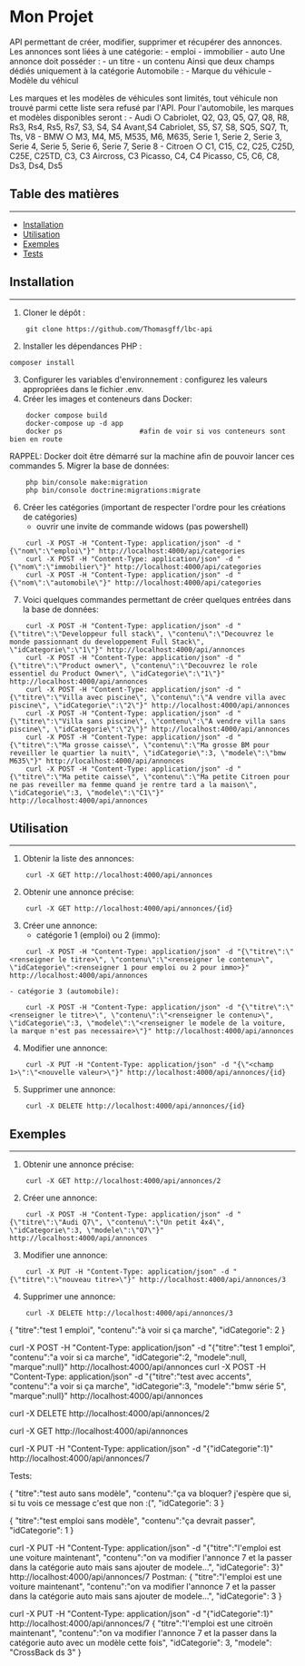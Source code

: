 Mon Projet
===
API permettant de créer, modifier, supprimer et récupérer des annonces.
Les annonces sont liées à une catégorie:
    - emploi
    - immobilier
    - auto
Une annonce doit posséder :
    - un titre
    - un contenu
Ainsi que deux champs dédiés uniquement à la catégorie Automobile :
    - Marque du véhicule
    - Modèle du véhicul

Les marques et les modèles de véhicules sont limités, tout véhicule non trouvé parmi cette liste sera refusé par l'API. 
Pour l'automobile, les marques et modèles disponibles seront :
    - Audi
        ○ Cabriolet, Q2, Q3, Q5, Q7, Q8, R8, Rs3, Rs4, Rs5, Rs7, S3, S4, S4 Avant,S4 Cabriolet, S5, S7, S8, SQ5, SQ7, Tt, Tts, V8
    - BMW
        ○ M3, M4, M5, M535, M6, M635, Serie 1, Serie 2, Serie 3, Serie 4, Serie 5, Serie 6, Serie 7, Serie 8
    - Citroen
        ○ C1, C15, C2, C25, C25D, C25E, C25TD, C3, C3 Aircross, C3 Picasso, C4, C4 Picasso, C5, C6, C8, Ds3, Ds4, Ds5

## Table des matières
----------------------------------------------------------------

- [Installation](#installation)
- [Utilisation](#utilisation)
- [Exemples](#exemples)
- [Tests](#tests)


## Installation
----------------------------------------------------------------
1. Cloner le dépôt : 
```
    git clone https://github.com/Thomasgff/lbc-api
```
2. Installer les dépendances PHP : 
```
composer install
```
3. Configurer les variables d'environnement : configurez les valeurs appropriées dans le fichier .env.
4. Créer les images et conteneurs dans Docker:
```
    docker compose build
    docker-compose up -d app
    docker ps                   #afin de voir si vos conteneurs sont bien en route
```
RAPPEL: Docker doit être démarré sur la machine afin de pouvoir lancer ces commandes
5. Migrer la base de données:
```
    php bin/console make:migration
    php bin/console doctrine:migrations:migrate
```
6. Créer les catégories (important de respecter l'ordre pour les créations de catégories)
    - ouvrir une invite de commande widows (pas powershell)
```
    curl -X POST -H "Content-Type: application/json" -d "{\"nom\":\"emploi\"}" http://localhost:4000/api/categories
    curl -X POST -H "Content-Type: application/json" -d "{\"nom\":\"immobilier\"}" http://localhost:4000/api/categories
    curl -X POST -H "Content-Type: application/json" -d "{\"nom\":\"automobile\"}" http://localhost:4000/api/categories
```
7. Voici quelques commandes permettant de créer quelques entrées dans la base de données:
```
    curl -X POST -H "Content-Type: application/json" -d "{\"titre\":\"Developpeur full stack\", \"contenu\":\"Decouvrez le monde passionnant du developpement Full Stack\", \"idCategorie\":\"1\"}" http://localhost:4000/api/annonces
    curl -X POST -H "Content-Type: application/json" -d "{\"titre\":\"Product owner\", \"contenu\":\"Decouvrez le role essentiel du Product Owner\", \"idCategorie\":\"1\"}" http://localhost:4000/api/annonces
    curl -X POST -H "Content-Type: application/json" -d "{\"titre\":\"Villa avec piscine\", \"contenu\":\"A vendre villa avec piscine\", \"idCategorie\":\"2\"}" http://localhost:4000/api/annonces
    curl -X POST -H "Content-Type: application/json" -d "{\"titre\":\"Villa sans piscine\", \"contenu\":\"A vendre villa sans piscine\", \"idCategorie\":\"2\"}" http://localhost:4000/api/annonces
    curl -X POST -H "Content-Type: application/json" -d "{\"titre\":\"Ma grosse caisse\", \"contenu\":\"Ma grosse BM pour reveiller le quartier la nuit\", \"idCategorie\":3, \"modele\":\"bmw M635\"}" http://localhost:4000/api/annonces
    curl -X POST -H "Content-Type: application/json" -d "{\"titre\":\"Ma petite caisse\", \"contenu\":\"Ma petite Citroen pour ne pas reveiller ma femme quand je rentre tard a la maison\", \"idCategorie\":3, \"modele\":\"C1\"}" http://localhost:4000/api/annonces
```
## Utilisation
----------------------------------------------------------------
1. Obtenir la liste des annonces:
```
    curl -X GET http://localhost:4000/api/annonces
```
2. Obtenir une annonce précise:
```
    curl -X GET http://localhost:4000/api/annonces/{id}
```
3. Créer une annonce:
    - catégorie 1 (emploi) ou 2 (immo):
```
    curl -X POST -H "Content-Type: application/json" -d "{\"titre\":\"<renseigner le titre>\", \"contenu\":\"<renseigner le contenu>\", \"idCategorie\":<renseigner 1 pour emploi ou 2 pour immo>}" http://localhost:4000/api/annonces
```
    - catégorie 3 (automobile):
```
    curl -X POST -H "Content-Type: application/json" -d "{\"titre\":\"<renseigner le titre>\", \"contenu\":\"<renseigner le contenu>\", \"idCategorie\":3, \"modele\":\"<renseigner le modele de la voiture, la marque n'est pas necessaire>\"}" http://localhost:4000/api/annonces
```
4. Modifier une annonce:
```
    curl -X PUT -H "Content-Type: application/json" -d "{\"<champ 1>\":\"<nouvelle valeur>\"}" http://localhost:4000/api/annonces/{id}
```
5. Supprimer une annonce:
```
    curl -X DELETE http://localhost:4000/api/annonces/{id}
```

## Exemples
----------------------------------------------------------------
1. Obtenir une annonce précise:
```
    curl -X GET http://localhost:4000/api/annonces/2
```
2. Créer une annonce:
```
    curl -X POST -H "Content-Type: application/json" -d "{\"titre\":\"Audi Q7\", \"contenu\":\"Un petit 4x4\", \"idCategorie\":3, \"modele\":\"Q7\"}" http://localhost:4000/api/annonces
```
3. Modifier une annonce:
```
    curl -X PUT -H "Content-Type: application/json" -d "{\"titre\":\"nouveau titre>\"}" http://localhost:4000/api/annonces/3
```
4. Supprimer une annonce:
```
    curl -X DELETE http://localhost:4000/api/annonces/3
```








{
    "titre":"test 1 emploi",
    "contenu":"à voir si ça marche",
    "idCategorie": 2
}

curl -X POST -H "Content-Type: application/json" -d "{\"titre\":\"test 1 emploi\", \"contenu\":\"a voir si ca marche\", \"idCategorie\":2, \"modele\":null, \"marque\":null}" http://localhost:4000/api/annonces
curl -X POST -H "Content-Type: application/json" -d "{\"titre\":\"test avec accents\", \"contenu\":\"a voir si ça marche\", \"idCategorie\":3, \"modele\":\"bmw série 5\", \"marque\":null}" http://localhost:4000/api/annonces

curl -X DELETE http://localhost:4000/api/annonces/2

curl -X GET http://localhost:4000/api/annonces

curl -X PUT -H "Content-Type: application/json" -d "{\"idCategorie\":1}" http://localhost:4000/api/annonces/7



Tests:

{
    "titre":"test auto sans modèle",
    "contenu":"ça va bloquer? j'espère que si, si tu vois ce message c'est que non :(",
    "idCategorie": 3
}


{
    "titre":"test emploi sans modèle",
    "contenu":"ça devrait passer",
    "idCategorie": 1
}

curl -X PUT -H "Content-Type: application/json" -d "{\"titre\":\"l'emploi est une voiture maintenant\", \"contenu\":\"on va modifier l'annonce 7 et la passer dans la catégorie auto mais sans ajouter de modele...\", \"idCategorie\": 3}" http://localhost:4000/api/annonces/7
Postman:
{
    "titre":"l'emploi est une voiture maintenant",
    "contenu":"on va modifier l'annonce 7 et la passer dans la catégorie auto mais sans ajouter de modele...",
    "idCategorie": 3
}


curl -X PUT -H "Content-Type: application/json" -d "{\"idCategorie\":1}" http://localhost:4000/api/annonces/7
{
    "titre":"l'emploi est une citroën maintenant",
    "contenu":"on va modifier l'annonce 7 et la passer dans la catégorie auto avec un modèle cette fois",
    "idCategorie": 3,
    "modele": "CrossBack ds 3"
}